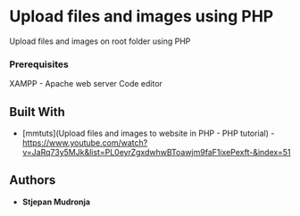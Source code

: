 # Upload files and images using PHP

Upload files and images on root folder using PHP

### Prerequisites

XAMPP - Apache web server
Code editor

## Built With

* [mmtuts](Upload files and images to website in PHP - PHP tutorial) - https://www.youtube.com/watch?v=JaRq73y5MJk&list=PL0eyrZgxdwhwBToawjm9faF1ixePexft-&index=51

## Authors

* **Stjepan Mudronja** 

